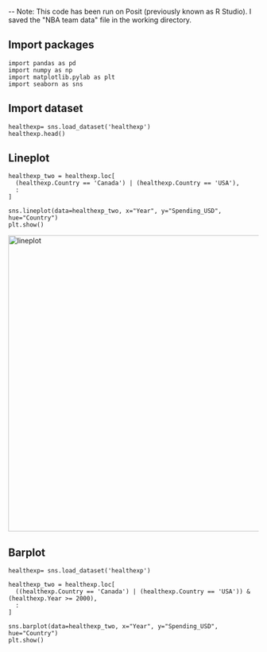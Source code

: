 -- Note: This code has been run on Posit (previously known as R Studio). I saved the "NBA team data" file in the working directory.


##  Import packages    

```
import pandas as pd
import numpy as np
import matplotlib.pylab as plt
import seaborn as sns

```


##  Import dataset

```
healthexp= sns.load_dataset('healthexp')
healthexp.head()
```


## Lineplot


```
healthexp_two = healthexp.loc[
  (healthexp.Country == 'Canada') | (healthexp.Country == 'USA'),
  :
]

sns.lineplot(data=healthexp_two, x="Year", y="Spending_USD", hue="Country")
plt.show()
```

<img width="596" alt="lineplot" src="https://github.com/JuanmaMN/Python/assets/37122520/91086aa7-0905-416a-b5a8-f80c857ff0ff">


## Barplot

```
healthexp= sns.load_dataset('healthexp')

healthexp_two = healthexp.loc[
  ((healthexp.Country == 'Canada') | (healthexp.Country == 'USA')) & (healthexp.Year >= 2000),
  :
]

sns.barplot(data=healthexp_two, x="Year", y="Spending_USD", hue="Country")
plt.show()

```


